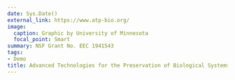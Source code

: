 ```yaml
---
date: Sys.Date()
external_link: https://www.atp-bio.org/
image:
  caption: Graphic by University of Minnesota
  focal_point: Smart
summary: NSF Grant No. EEC 1941543
tags:
- Demo
title: Advanced Technologies for the Preservation of Biological Systems (ATP-Bio)
---
```

